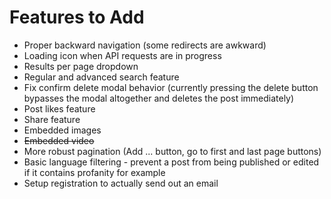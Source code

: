 # Features to Add

- Proper backward navigation (some redirects are awkward)
- Loading icon when API requests are in progress
- Results per page dropdown
- Regular and advanced search feature
- Fix confirm delete modal behavior (currently pressing the delete button bypasses the modal altogether and deletes the post immediately)
- Post likes feature
- Share feature
- Embedded images
- ~~Embedded video~~
- More robust pagination (Add ... button, go to first and last page buttons)
- Basic language filtering - prevent a post from being published or edited if it contains profanity for example
- Setup registration to actually send out an email